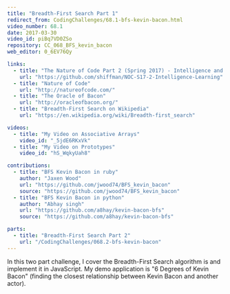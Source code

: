 ```yaml
---
title: "Breadth-First Search Part 1"
redirect_from: CodingChallenges/68.1-bfs-kevin-bacon.html
video_number: 68.1
date: 2017-03-30
video_id: piBq7VD0ZSo
repository: CC_068_BFS_kevin_bacon
web_editor: 0_6EV76Qy

links:
  - title: "The Nature of Code Part 2 (Spring 2017) - Intelligence and Learning"
    url: "https://github.com/shiffman/NOC-S17-2-Intelligence-Learning"
  - title: "Nature of Code"
    url: "http://natureofcode.com/"
  - title: "The Oracle of Bacon"
    url: "http://oracleofbacon.org/"
  - title: "Breadth-First Search on Wikipedia"
    url: "https://en.wikipedia.org/wiki/Breadth-first_search"

videos:
  - title: "My Video on Associative Arrays"
    video_id: "_5jdE6RKxVk"
  - title: "My Video on Prototypes"
    video_id: "hS_WqkyUah8"

contributions:
  - title: "BFS Kevin Bacon in ruby"
    author: "Jaxen Wood"
    url: "https://github.com/jwood74/BFS_kevin_bacon"
    source: "https://github.com/jwood74/BFS_kevin_bacon"
  - title: "BFS Kevin Bacon in python"
    author: "Abhay singh"
    url: "https://github.com/a8hay/kevin-bacon-bfs"
    source: "https://github.com/a8hay/kevin-bacon-bfs"

parts:
  - title: "Breadth-First Search Part 2"
    url: "/CodingChallenges/068.2-bfs-kevin-bacon"
---
```


In this two part challenge, I cover the Breadth-First Search algorithm is and implement it in JavaScript. My demo application is "6 Degrees of Kevin Bacon" (finding the closest relationship between Kevin Bacon and another actor).
